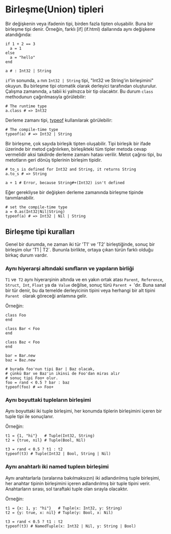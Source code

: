 # Birleşme(Union) tipleri

Bir değişkenin veya ifadenin tipi, birden fazla tipten oluşabilir. Buna bir birleşme tipi denir. Örneğin, farklı [if] (if.html) dallarında aynı değişkene atandığında:

```crystal
if 1 + 2 == 3
  a = 1
else
  a = "hello"
end

a # : Int32 | String
```

`if`'in sonunda, `a` nın `Int32 | String` tipi, "Int32 ve String'in birleşimini" okuyun. Bu birleşme tipi otomatik olarak derleyici tarafından oluşturulur. Çalışma zamanında, `a` tabii ki yalnızca bir tip olacaktır. Bu durum `class` methodunun çağırılmasıyla görülebilir:

```crystal
# The runtime type
a.class # => Int32
```

Derleme zamanı tipi, [typeof](typeof.html) kullanılarak görülebilir:

```crystal
# The compile-time type
typeof(a) # => Int32 | String
```

Bir birleşme, çok sayıda birleşik tipten oluşabilir. Tipi birleşik bir ifade üzerinde bir metod çağrılırken, birleşikteki tüm tipler metoda cevap vermelidir aksi takdirde derleme zamanı hatası verilir. Metot çağrısı tipi, bu metotların geri dönüş tiplerinin birleşim tipidir.

```crystal
# to_s is defined for Int32 and String, it returns String
a.to_s # => String

a + 1 # Error, because String#+(Int32) isn't defined
```

Eğer gerekliyse bir değişken derleme zamanında birleşme tipinde tanımlanabilir.

```
# set the compile-time type
a = 0.as(Int32|Nil|String)
typeof(a) # => Int32 | Nil | String
```

## Birleşme tipi kuralları

Genel bir durumda, ne zaman iki tür 'T1' ve 'T2' birleştiğinde, sonuç bir birleşim olur 'T1 | T2`. Bununla birlikte, ortaya çıkan türün farklı olduğu birkaç durum vardır.

### Aynı hiyerarşi altındaki sınıfların ve yapıların birliği

`T1` ve` T2` aynı hiyerarşinin altında ve en yakın ortak atası `Parent`,` Reference`, `Struct`,` Int`, `Float` ya da` Value` değilse, sonuç türü `Parent + `'dır. Buna sanal bir tür denir, bu da temelde derleyicinin tipini veya herhangi bir alt tipini  `Parent ` olarak göreceği anlamına gelir.

Örneğin:

```crystal
class Foo
end

class Bar < Foo
end

class Baz < Foo
end

bar = Bar.new
baz = Baz.new

# burada foo'nun tipi Bar | Baz olacak,
# çünkü Bar ve Baz'ın ikinsi de Foo'dan miras alır
# sonuç tipi Foo+ olur.
foo = rand < 0.5 ? bar : baz
typeof(foo) # => Foo+
```

### Aynı boyuttaki tupleların birleşimi

Aynı boyuttaki iki tuple birleşimi, her konumda tiplerin birleşimini içeren bir tuple tipi ile sonuçlanır.

Örneğin:

```crystal
t1 = {1, "hi"}   # Tuple(Int32, String)
t2 = {true, nil} # Tuple(Bool, Nil)

t3 = rand < 0.5 ? t1 : t2
typeof(t3) # Tuple(Int32 | Bool, String | Nil)
```

### Aynı anahtarlı iki named tupleın birleşimi

Aynı anahtarlarla (sıralarına bakılmaksızın) iki adlandırılmış tuple birleşimi, her anahtar tipinin birleşimini içeren adlandırılmış bir tuple tipini verir. Anahtarların sırası, sol taraftaki tuple olan sırayla olacaktır.

Örneğin:

```crystal
t1 = {x: 1, y: "hi"}   # Tuple(x: Int32, y: String)
t2 = {y: true, x: nil} # Tuple(y: Bool, x: Nil)

t3 = rand < 0.5 ? t1 : t2
typeof(t3) # NamedTuple(x: Int32 | Nil, y: String | Bool)
```
